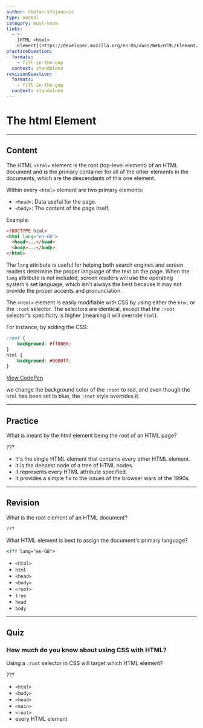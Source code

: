 ```yaml
---
author: Stefan-Stojanovic
type: normal
category: must-know
links:
  - >-
    [HTML <html>
    Element](https://developer.mozilla.org/en-US/docs/Web/HTML/Element/html){documentation}
practiceQuestion:
  formats:
    - fill-in-the-gap
  context: standalone
revisionQuestion:
  formats:
    - fill-in-the-gap
  context: standalone
---
```


# The html Element


---

## Content

The HTML `<html>` element is the root (top-level element) of an HTML document and is the primary container for all of the other elements in the documents, which are the descendants of this one element.

Within every `<html>` element are two primary elements:

- `<head>`: Data useful for the page.
- `<body>`: The content of the page itself.

Example:

```html
<!DOCTYPE html>
<html lang="en-GB">
  <head>...</head>
  <body>...</body>
</html>
```

The `lang` attribute is useful for helping both search engines and screen readers determine the proper language of the text on the page. When the `lang` attribute is not included, screen readers will use the operating system's set language, which isn't always the best because it may not provide the proper accents and pronunciation.

The `<html>` element is easily modifiable with CSS by using either the `html` or the `:root` selector. The selectors are identical, except that the `:root` selector's specificity is higher (meaning it will override `html`).

For instance, by adding the CSS:

```css
:root {
    background: #ff0000;
}
html {
    background: #0000ff;
}

```

[View CodePen](https://codepen.io/enkidevs/pen/zLqrRE)

we change the background color of the `:root` to red, and even though the `html` has been set to blue, the `:root` style overrides it.


---

## Practice

What is meant by the html element being the root of an HTML page?

???

- It's the single HTML element that contains every other HTML element.
- It is the deepest node of a tree of HTML nodes.
- It represents every HTML attribute specified.
- It provides a simple fix to the issues of the browser wars of the 1990s.


---

## Revision

What is the root element of an HTML document?

```html
???
```

What HTML element is best to assign the document's primary language?

```html
<??? lang="en-GB">
```

- `<html>`
- `html`
- `<head>`
- `<body>`
- `<root>`
- `tree`
- `head`
- `body`


---

## Quiz

### How much do you know about using CSS with HTML?


Using a `:root` selector in CSS will target which HTML element?

???

- `<html>`
- `<body>`
- `<head>`
- `<main>`
- `<root>`
- every HTML element

